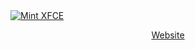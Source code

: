 <a href="https://geeofree.vercel.app/" target="_blank" rel="noreferrer noopener">
  <img src="https://i.imgur.com/GgI0RCq.png" alt="Mint XFCE">
</a>

<p align="center">
  <a href="https://geeofree.vercel.app" target="_blank" rel="noreferrer noopener">
    Website
  </a>
</p>
